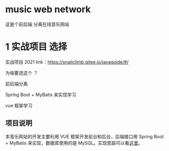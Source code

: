 # music web network

 这是个前后端 分离在线音乐网站 







# 1 实战项目 选择



实战项目 2021 link：https://snailclimb.gitee.io/javaguide/#/

为啥要选这个 ？ 

前后端分离 

Spring Boot + MyBatis 来实现学习

vue 框架学习





## 项目说明

本音乐网站的开发主要利用 VUE 框架开发前台和后台，后端接口用 Spring Boot + MyBatis 来实现，数据库使用的是 MySQL。实现思路可以看[这里](https://yin-hongwei.github.io/2019/03/04/music/#more)。











